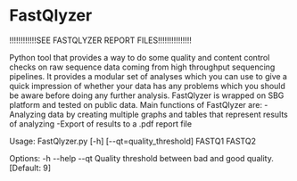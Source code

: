 # FastQlyzer
!!!!!!!!!!!!SEE FASTQLYZER REPORT FILES!!!!!!!!!!!!!!!

Python tool that provides a way to do some quality and content control
checks on raw sequence data coming from high throughput sequencing pipelines.
It provides a modular set of analyses which you can use to give a quick 
impression of whether your data has any problems which you should be aware
before doing any further analysis.
FastQlyzer is wrapped on SBG platform and tested on public data.
Main functions of FastQlyzer are:
                  -Analyzing data by creating multiple graphs and tables that represent results of analyzing
                  -Export of results to a .pdf report file


Usage: FastQlyzer.py [-h] [--qt=quality_threshold] FASTQ1 FASTQ2

Options:
    -h --help
    --qt Quality threshold between bad and good quality. [Default: 9]

